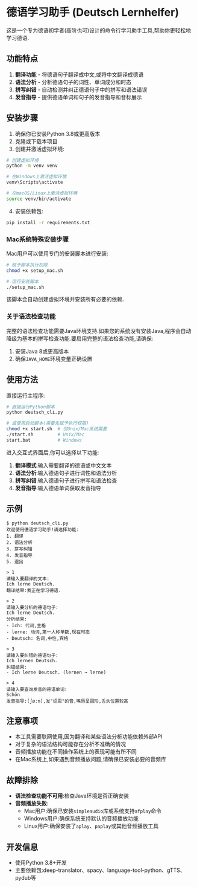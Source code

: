 # 德语学习助手 (Deutsch Lernhelfer)

这是一个专为德语初学者(高阶也可)设计的命令行学习助手工具,帮助你更轻松地学习德语.

## 功能特点

1. **翻译功能** - 将德语句子翻译成中文,或将中文翻译成德语
2. **语法分析** - 分析德语句子的词性、单词成分和时态
3. **拼写纠错** - 自动检测并纠正德语句子中的拼写和语法错误
4. **发音指导** - 提供德语单词和句子的发音指导和音标展示

## 安装步骤

1. 确保你已安装Python 3.8或更高版本
2. 克隆或下载本项目
3. 创建并激活虚拟环境:

```bash
# 创建虚拟环境
python -m venv venv

# 在Windows上激活虚拟环境
venv\Scripts\activate

# 在macOS/Linux上激活虚拟环境
source venv/bin/activate
```

4. 安装依赖包:

```bash
pip install -r requirements.txt
```

### Mac系统特殊安装步骤

Mac用户可以使用专门的安装脚本进行安装:

```bash
# 赋予脚本执行权限
chmod +x setup_mac.sh

# 运行安装脚本
./setup_mac.sh
```

该脚本会自动创建虚拟环境并安装所有必要的依赖.

### 关于语法检查功能

完整的语法检查功能需要Java环境支持.如果您的系统没有安装Java,程序会自动降级为基本的拼写检查功能.要启用完整的语法检查功能,请确保:

1. 安装Java 8或更高版本
2. 确保`JAVA_HOME`环境变量正确设置

## 使用方法

直接运行主程序:

```bash
# 直接运行Python脚本
python deutsch_cli.py

# 或使用启动脚本(需要先赋予执行权限)
chmod +x start.sh  # 仅Unix/Mac系统需要
./start.sh         # Unix/Mac
start.bat          # Windows
```

进入交互式界面后,你可以选择以下功能:

1. **翻译模式**:输入需要翻译的德语或中文文本
2. **语法分析**:输入德语句子进行词性和语法分析
3. **拼写纠错**:输入德语句子进行拼写和语法检查
4. **发音指导**:输入德语单词获取发音指导

## 示例

```
$ python deutsch_cli.py
欢迎使用德语学习助手!请选择功能:
1. 翻译
2. 语法分析
3. 拼写纠错
4. 发音指导
5. 退出

> 1
请输入要翻译的文本:
Ich lerne Deutsch.
翻译结果:我正在学习德语.

> 2
请输入要分析的德语句子:
Ich lerne Deutsch.
分析结果:
- Ich: 代词,主格
- lerne: 动词,第一人称单数,现在时态
- Deutsch: 名词,中性,宾格

> 3
请输入要纠错的德语句子:
Ich lernen Deutsch.
纠错结果:
- Ich lerne Deutsch. (lernen → lerne)

> 4
请输入要查询发音的德语单词:
Schön
发音指导:[ʃøːn],发"绍恩"的音,嘴唇呈圆形,舌头位置较高
```

## 注意事项

- 本工具需要联网使用,因为翻译和某些语法分析功能依赖外部API
- 对于复杂的语法结构可能存在分析不准确的情况
- 音频播放功能在不同操作系统上的表现可能有所不同
- 在Mac系统上,如果遇到音频播放问题,请确保已安装必要的音频库

## 故障排除

- **语法检查功能不可用**:检查Java环境是否正确安装
- **音频播放失败**:
  - Mac用户:确保已安装`simpleaudio`库或系统支持`afplay`命令
  - Windows用户:确保系统支持默认的音频播放功能
  - Linux用户:确保安装了`aplay`、`paplay`或其他音频播放工具

## 开发信息

- 使用Python 3.8+开发
- 主要依赖包:deep-translator、spacy、language-tool-python、gTTS、pydub等 
